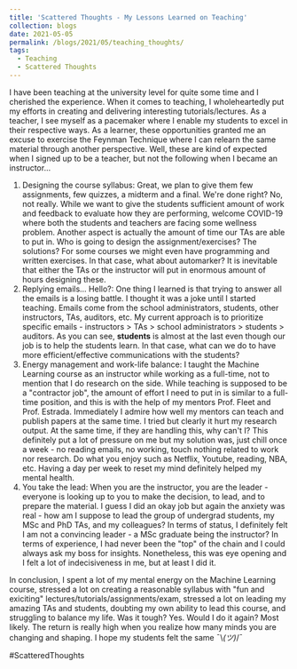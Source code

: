 ```yaml
---
title: 'Scattered Thoughts - My Lessons Learned on Teaching'
collection: blogs
date: 2021-05-05
permalink: /blogs/2021/05/teaching_thoughts/
tags:
  - Teaching
  - Scattered Thoughts
---
```


I have been teaching at the university level for quite some time and I cherished the experience. When it comes to teaching, I wholeheartedly put my efforts in creating and delivering interesting tutorials/lectures. As a teacher, I see myself as a pacemaker where I enable my students to excel in their respective ways. As a learner, these opportunities granted me an excuse to exercise the Feynman Technique where I can relearn the same material through another perspective. Well, these are kind of expected when I signed up to be a teacher, but not the following when I became an instructor...

1. Designing the course syllabus: Great, we plan to give them few assignments, few quizzes, a midterm and a final. We're done right? No, not really. While we want to give the students sufficient amount of work and feedback to evaluate how they are performing, welcome COVID-19 where both the students and teachers are facing some wellness problem. Another aspect is actually the amount of time our TAs are able to put in. Who is going to design the assignment/exercises? The solutions? For some courses we might even have programming and written exercises. In that case, what about automarker? It is inevitable that either the TAs or the instructor will put in enormous amount of hours designing these.
2. Replying emails... Hello?: One thing I learned is that trying to answer all the emails is a losing battle. I thought it was a joke until I started teaching. Emails come from the school administrators, students, other instructors, TAs, auditors, etc. My current approach is to prioritize specific emails - instructors > TAs > school administrators > students > auditors. As you can see, **students** is almost at the last even though our job is to help the students learn. In that case, what can we do to have more efficient/effective communications with the students?
3. Energy management and work-life balance: I taught the Machine Learning course as an instructor while working as a full-time, not to mention that I do research on the side. While teaching is supposed to be a "contractor job", the amount of effort I need to put in is similar to a full-time position, and this is with the help of my mentors Prof. Fleet and Prof. Estrada. Immediately I admire how well my mentors can teach and publish papers at the same time. I tried but clearly it hurt my research output. At the same time, if they are handling this, why can't I? This definitely put a lot of pressure on me but my solution was, just chill once a week - no reading emails, no working, touch nothing related to work nor research. Do what you enjoy such as Netflix, Youtube, reading, NBA, etc. Having a day per week to reset my mind definitely helped my mental health.
4. You take the lead: When you are the instructor, you are the leader - everyone is looking up to you to make the decision, to lead, and to prepare the material. I guess I did an okay job but again the anxiety was real - how am I suppose to lead the group of undergrad students, my MSc and PhD TAs, and my colleagues? In terms of status, I definitely felt I am not a convincing leader - a MSc graduate being the instructor? In terms of experience, I had never been the "top" of the chain and I could always ask my boss for insights. Nonetheless, this was eye opening and I felt a lot of indecisiveness in me, but at least I did it.

In conclusion, I spent a lot of my mental energy on the Machine Learning course, stressed a lot on creating a reasonable syllabus with "fun and exiciting" lectures/tutorials/assignments/exam, stressed a lot on leading my amazing TAs and students, doubting my own ability to lead this course, and struggling to balance my life. Was it tough? Yes. Would I do it again? Most likely. The return is really high when you realize how many minds you are changing and shaping. I hope my students felt the same ¯\\_(ツ)_/¯

#ScatteredThoughts
